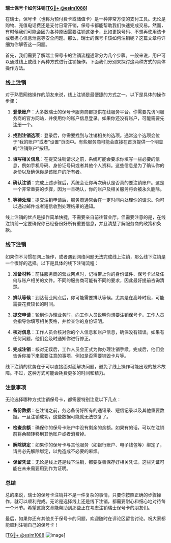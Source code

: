 **瑞士保号卡如何注销[[TG💪+ @esim1088](https://t.me/s/esim1088)]**

在瑞士，保号卡（也称为预付费卡或储值卡）是一种非常方便的支付工具。无论是购物、充值电话费还是支付日常开销，保号卡都能帮助我们快速完成交易。然而，有时候我们可能会因为各种原因需要注销这张卡，比如更换号码、不想再使用该卡或者担心信息泄露等安全问题。那么，瑞士的保号卡该如何注销呢？这篇文章将详细为你解答这一问题。

首先，我们需要了解瑞士保号卡的注销流程通常分为几个步骤。一般来说，用户可以通过线上或线下两种方式进行注销操作。下面我们分别来探讨这两种方式的具体操作方法。

### 线上注销

对于熟悉网络操作的朋友来说，线上注销是最便捷的方式之一。以下是具体的操作步骤：

1. **登录账户**：大多数瑞士的保号卡服务商都提供在线服务平台。你需要先访问服务商的官方网站，并使用你的账户信息登录。如果你还没有账户，可能需要先注册一个。

2. **找到注销选项**：登录后，你需要找到与注销相关的选项。通常这个选项会位于“我的账户”或者“设置”页面中。有些服务商可能会直接在首页提供一个明显的“注销账户”按钮。

3. **填写相关信息**：在提交注销请求之前，系统可能会要求你填写一些必要的信息，例如手机号码、身份证号码或者其他个人资料。这些信息是为了确认你的身份以及确保你是该账户的所有者。

4. **确认注销**：完成上述步骤后，系统会让你再次确认是否真的要注销账户。这是一个非常重要的步骤，因为一旦确认，你的账户及相关服务将会被永久删除。

5. **等待处理**：提交注销申请后，服务商通常会在一定时间内处理你的请求。你可以通过邮件或者短信收到处理结果的通知。

线上注销的优点是操作简单快捷，不需要亲自前往营业厅。但需要注意的是，在线注销前一定要确保你已经备份好所有重要信息，并且清楚了解服务商的政策和条款。

### 线下注销

如果你不习惯在网上操作，或者遇到网络问题无法完成线上注销，那么线下注销是一个很好的选择。以下是具体的线下注销流程：

1. **准备材料**：前往服务商的营业网点时，记得带上你的身份证件、保号卡以及任何与账户相关的文件。不同的服务商可能有不同的要求，因此最好提前咨询清楚。

2. **排队等候**：到达营业网点后，你可能需要排队等候。尤其是在高峰时段，可能需要花费较长的时间。

3. **提交申请**：轮到你办理业务时，向工作人员说明你想要注销保号卡。工作人员会指导你填写相关表格，并检查你的身份证明。

4. **核对信息**：工作人员会核对你的个人信息和账户信息，确保没有错误。如果有任何问题，他们会及时通知你进行修正。

5. **完成注销**：核对无误后，工作人员会正式为你办理注销手续。完成后，他们会告诉你接下来需要注意的事项，例如是否需要销毁卡片等。

线下注销的优势在于可以直接面对面解决问题，避免了线上操作可能出现的技术故障。不过，这种方式可能会耗费更多的时间和精力。

### 注意事项

无论选择哪种方式注销保号卡，都需要特别注意以下几点：

- **备份数据**：在注销之前，务必备份好所有的通讯录、短信记录以及其他重要数据。一旦注销成功，这些数据可能就无法恢复了。
  
- **检查余额**：确保你的保号卡账户中没有剩余的余额。如果有的话，可以在注销前将余额转移到其他账户或者消费掉。

- **解除绑定**：如果你的保号卡与其他服务（如银行账户、电子钱包等）绑定了，请务必先解除绑定，以免造成不必要的麻烦。

- **保留凭证**：无论是线上还是线下注销，都要妥善保存好相关凭证。这些凭证可能在未来需要用到作为证明。

### 总结

总的来说，瑞士的保号卡注销并不是一件复杂的事情，只要你按照正确的步骤操作，就可以顺利完成。无论是选择线上还是线下注销，都需要耐心和细心地对待每一个环节。希望这篇文章能帮助到那些正在考虑注销瑞士保号卡的朋友们。

最后，如果你还有其他关于保号卡的问题，欢迎随时在评论区留言讨论。祝大家都能顺利注销自己的保号卡！

[[TG💪+ @esim1088](https://t.me/s/esim1088) ![Image](https://i.postimg.cc/4NQfJmqS/Snipaste-2025-05-13-00-14-12.png)]